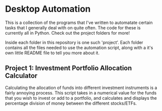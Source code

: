 # Desktop Automation

This is a collection of the programs that I've written to automatate certain tasks that I generally deal with on quite often. The code for these is currently all in Python. Check out the project folders for more!

Inside each folder in this repository is one such 'project'. Each folder contains all the files needed to use the automation script, along with a it's own little README file to tell you more about it.

## Project 1: Investment Portfolio Allocation Calculator

Calculating the allocation of funds into different investment instruments is a fairly annoying process. This script takes in a numerical value for the funds that you wish to invest or add to a portfolio, and calculates and displays the percentage division of money between the different stocks/ETFs. 
